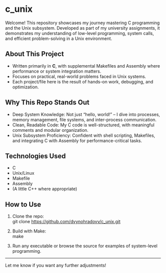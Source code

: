 # c_unix

Welcome! This repository showcases my journey mastering C programming and the Unix subsystem. Developed as part of my university assignments, it demonstrates my understanding of low-level programming, system calls, and efficient problem-solving in a Unix environment.

## About This Project

- Written primarily in **C**, with supplemental Makefiles and Assembly where performance or system integration matters.
- Focuses on practical, real-world problems faced in Unix systems.
- Each project/file here is the result of hands-on work, debugging, and optimization.

## Why This Repo Stands Out

- Deep System Knowledge: Not just “hello, world!” – I dive into processes, memory management, file systems, and inter-process communication.
- Clean, Readable Code: My C code is well-structured, with meaningful comments and modular organization.
- Unix Subsystem Proficiency: Confident with shell scripting, Makefiles, and integrating C with Assembly for performance-critical tasks.

## Technologies Used

- C
- Unix/Linux
- Makefile
- Assembly
- (A little C++ where appropriate)

## How to Use

1. Clone the repo:  
   git clone https://github.com/dvynohradovv/c_unix.git

2. Build with Make:  
   make

3. Run any executable or browse the source for examples of system-level programming.

---

Let me know if you want any further adjustments!
